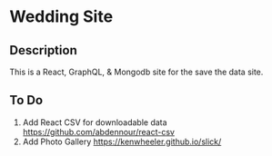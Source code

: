 # Wedding Site

## Description

This is a React, GraphQL, & Mongodb site for the save the data site.

## To Do
1. Add React CSV for downloadable data https://github.com/abdennour/react-csv
2. Add Photo Gallery https://kenwheeler.github.io/slick/